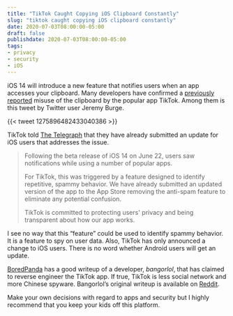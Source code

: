 ```yaml
---
title: "TikTok Caught Copying iOS Clipboard Constantly"
slug: "tiktok caught copying iOS clipboard constantly"
date: 2020-07-03T08:00:00-05:00
draft: false
publishdate: 2020-07-03T08:00:00-05:00
tags:
- privacy
- security
- iOS
---
```


iOS 14 will introduce a new feature that notifies users when an app accesses your clipboard. Many developers have confirmed a [previously reported][1] misuse of the clipboard by the popular app TikTok.  Among them is this tweet by Twitter user Jeremy Burge.

{{< tweet 1275896482433040386 >}}

TikTok told [The Telegraph][2] that they have already submitted an update for iOS users that addresses the issue.

>Following the beta release of ‌iOS 14‌ on June 22, users saw notifications while using a number of popular apps.
>
>For TikTok, this was triggered by a feature designed to identify repetitive, spammy behavior. We have already submitted an updated version of the app to the App Store removing the anti-spam feature to eliminate any potential confusion.
>
>TikTok is committed to protecting users' privacy and being transparent about how our app works.

I see no way that this “feature” could be used to identify spammy behavior. It is a feature to spy on user data. Also, TikTok has only announced a change to iOS users. There is no word whether Android users will get an update.

[BoredPanda][3] has a good writeup of a developer, *bangorlol*, that has claimed to reverse engineer the TikTok app. If true, TikTok is less social network and more Chinese spyware. Bangorlol’s original writeup is available on [Reddit][4].

Make your own decisions with regard to apps and security but I highly recommend that you keep your kids off this platform.

[1]: https://www.forbes.com/sites/zakdoffman/2020/03/12/simple-apple-security-hack-if-you-have-tiktok-on-your-iphone-look-away-now/#596b9f5a1d61
[2]: https://www.telegraph.co.uk/technology/2020/06/25/tiktok-stop-snooping-users-clipboards-iphone-update-shows-app/
[3]: https://www.boredpanda.com/tik-tok-reverse-engineered-data-information-collecting/
[4]: https://www.reddit.com/r/videos/comments/fxgi06/not_new_news_but_tbh_if_you_have_tiktiok_just_get/fmuko1m/
